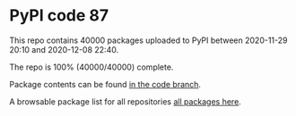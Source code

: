 # PyPI code 87

This repo contains 40000 packages uploaded to PyPI between 
2020-11-29 20:10 and 2020-12-08 22:40.

The repo is 100% (40000/40000) complete.

Package contents can be found [in the code branch](https://github.com/pypi-data/pypi-mirror-87/tree/code/packages).

A browsable package list for all repositories [all packages here](https://pypi-data.github.io/website/repositories/pypi-mirror-87).


